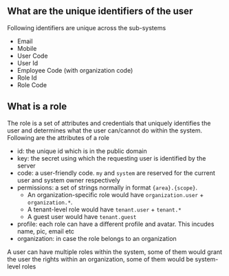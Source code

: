 ## What are the unique identifiers of the user

Following identifiers are unique across the sub-systems

- Email
- Mobile
- User Code
- User Id
- Employee Code (with organization code)
- Role Id
- Role Code

## What is a role

The role is a set of attributes and credentials that uniquely identifies the user and determines what the user can/cannot do within the system. Following are the attributes of a role

- id: the unique id which is in the public domain
- key: the secret using which the requesting user is identified by the server
- code: a user-friendly code. `my` and `system` are reserved for the current user and system owner respectively
- permissions: a set of strings normally in format `{area}.{scope}`. 
  - An organization-specific role would have `organization.user` + `organization.*`. 
  - A tenant-level role would have `tenant.user` + `tenant.*`
  - A guest user would have `tenant.guest`
- profile: each role can have a different profile and avatar. This incudes name, pic, email etc
- organization: in case the role belongs to an organization

A user can have multiple roles within the system, some of them would grant the user the rights within an organization, some of them would be system-level roles